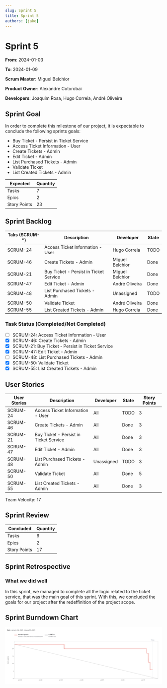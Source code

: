```yaml
---
slug: Sprint 5
title: Sprint 5
authors: [jake]
---
```


# Sprint 5

**From**: 2024-01-03

**To**: 2024-01-09

**Scrum Master**: Miguel Belchior

**Product Owner**: Alexandre Cotorobai

**Developers**: Joaquim Rosa, Hugo Correia, André Oliveira

## Sprint Goal

In order to complete this milestone of our project, it is expectable to conclude the following sprints goals:

- Buy Ticket - Persist in Ticket Service
- Access Ticket Information - User
- Create Tickets - Admin
- Edit Ticket - Admin
- List Purchased Tickets - Admin
- Validate Ticket
- List Created Tickets - Admin

| Expected     | Quantity |
| ------------ | -------- |
| Tasks        | 7        |
| Epics        | 2        |
| Story Points | 23       |

## Sprint Backlog

| Taks (SCRUM-\*) | Description                            | Developer       | State |
| --------------- | -------------------------------------- | --------------- | ----- |
| SCRUM-24        | Access Ticket Information - User       | Hugo Correia    | TODO  |
| SCRUM-46        | Create Tickets - Admin                 | Miguel Belchior | Done  |
| SCRUM-21        | Buy Ticket - Persist in Ticket Service | Miguel Belchior | Done  |
| SCRUM-47        | Edit Ticket - Admin                    | André Oliveira  | Done  |
| SCRUM-48        | List Purchased Tickets - Admin         | Unassigned      | TODO  |
| SCRUM-50        | Validate Ticket                        | André Oliveira  | Done  |
| SCRUM-55        | List Created Tickets - Admin           | Hugo Correia    | Done  |

### Task Status (Completed/Not Completed)

- [ ] SCRUM-24: Access Ticket Information - User
- [x] SCRUM-46: Create Tickets - Admin
- [x] SCRUM-21: Buy Ticket - Persist in Ticket Service
- [x] SCRUM-47: Edit Ticket - Admin
- [ ] SCRUM-48: List Purchased Tickets - Admin
- [x] SCRUM-50: Validate Ticket
- [x] SCRUM-55: List Created Tickets - Admin

## User Stories

| User Stories | Description                            | Developer  | State | Story Points |
| ------------ | -------------------------------------- | ---------- | ----- | ------------ |
| SCRUM-24     | Access Ticket Information - User       | All        | TODO  | 3            |
| SCRUM-46     | Create Tickets - Admin                 | All        | Done  | 3            |
| SCRUM-21     | Buy Ticket - Persist in Ticket Service | All        | Done  | 3            |
| SCRUM-47     | Edit Ticket - Admin                    | All        | Done  | 3            |
| SCRUM-48     | List Purchased Tickets - Admin         | Unassigned | TODO  | 3            |
| SCRUM-50     | Validate Ticket                        | All        | Done  | 5            |
| SCRUM-55     | List Created Tickets - Admin           | All        | Done  | 3            |

Team Velocity: 17

## Sprint Review

| Concluded    | Quantity |
| ------------ | -------- |
| Tasks        | 6        |
| Epics        | 2        |
| Story Points | 17       |

## Sprint Retrospective

### What we did well

In this sprint, we managed to complete all the logic related to the ticket service, that was the main goal of this sprint. With this, we concluded the goals for our project after the redeffinition of the project scope.

## Sprint Burndown Chart

![Burndown Chart](../../static/img/sprints/burndown_chart_sprint_5.png)

